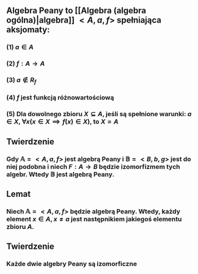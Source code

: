 ## Algebra Peany to [[Algebra (algebra ogólna)|algebra]] $<A,a,f>$ spełniająca aksjomaty:
### (1) $a \in A$
### (2) $f: A \rightarrow A$
### (3) $a \notin R_f$
### (4) $f$ jest funkcją różnowartościową
### (5) Dla dowolnego zbioru $X \subseteq A$, jeśli są spełnione warunki: $a \in X$, $\forall x (x \in X \implies f(x) \in X)$, to $X=A$
## **Twierdzenie** 
### Gdy $\mathbb{A}=<A,a,f>$ jest algebrą Peany i $\mathbb{B}=<B,b,g>$ jest do niej podobna i niech $F:A\rightarrow B$ będzie izomorfizmem tych algebr. Wtedy $\mathbb{B}$ jest algebrą Peany.

## **Lemat**
### Niech $\mathbb{A}=<A,a,f>$ będzie algebrą Peany. Wtedy, każdy element $x \in A, x\neq a$ jest następnikiem jakiegoś elementu zbioru $A$.
## **Twierdzenie**
### Każde dwie algebry Peany są izomorficzne
